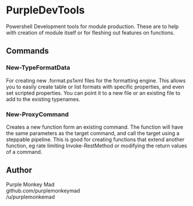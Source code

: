# PurpleDevTools

Powershell Development tools for module production.
These are to help with creation of module itself or for fleshing out features on functions.

## Commands

### New-TypeFormatData

For creating new .format.ps1xml files for the formatting engine.
This allows you to easily create table or list formats with specific properties, and even set scripted properties.
You can point it to a new file or an existing file to add to the existing typenames.

### New-ProxyCommand

Creates a new function form an existing command.
The function will have the same parameters as the target command, and call the target using a steppable pipeline.
This is good for creating functions that extend another function, eg rate limiting Invoke-RestMethod or modifying the return values of a command.

## Author

Purple Monkey Mad  
github.com/purplemonkeymad  
/u/purplemonkemad
